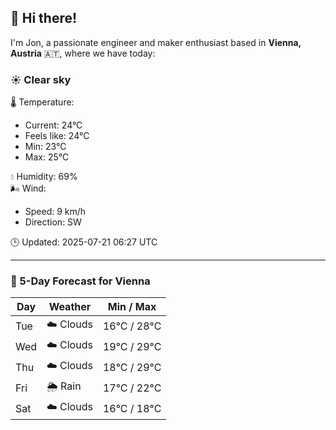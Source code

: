 ## 👋 Hi there!

I'm Jon, a passionate engineer and maker enthusiast based in **Vienna, Austria** 🇦🇹, where we have today:

### ☀️ Clear sky 

🌡️ Temperature: 
* Current: 24°C
* Feels like: 24°C
* Min: 23°C 
* Max: 25°C  

💧 Humidity: 69%  
🌬️ Wind: 
* Speed: 9 km/h 
* Direction: SW  

🕒 Updated: 2025-07-21 06:27 UTC

---

### 📅 5-Day Forecast for Vienna

| Day | Weather | Min / Max |
|-----|---------|------------|
| Tue | ☁️ Clouds | 16°C / 28°C |
| Wed | ☁️ Clouds | 19°C / 29°C |
| Thu | ☁️ Clouds | 18°C / 29°C |
| Fri | 🌦️ Rain | 17°C / 22°C |
| Sat | ☁️ Clouds | 16°C / 18°C |

